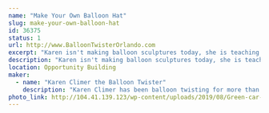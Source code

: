 ```yaml
---
name: "Make Your Own Balloon Hat"
slug: make-your-own-balloon-hat
id: 36375
status: 1
url: http://www.BalloonTwisterOrlando.com
excerpt: "Karen isn't making balloon sculptures today, she is teaching YOU how to make them.  Make your own balloon hat to be sure you look good as you walk around the exhibit hall."
description: "Karen isn't making balloon sculptures today, she is teaching YOU how to make them.  Make your own balloon hat to be sure you look good as you walk around the exhibit hall.  Classes will be held every 30 minutes.  In that time, you will learn a few balloon twisting techniques, learn to make a hat, then have some time to be creative and make your hat look awesome.  Saturday only."
location: Opportunity Building
maker:
  - name: "Karen Climer the Balloon Twister"
    description: "Karen Climer has been balloon twisting for more than a decade.  She can make almost anything out of a latex balloon (except a porcupine because it's keep popping itself).  She performs at parties, festivals, libraries, schools, and cruise ships.  At Maker Faire Orlando, Karen isn't making balloon sculptures.  She teaching YOU how to make you own balloon sculptures.  "
photo_link: http://104.41.139.123/wp-content/uploads/2019/08/Green-car-3-12-11-copy-736x1024.jpg
---
```

